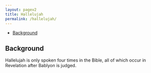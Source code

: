 ```yaml
---
layout: pagev2
title: Hallelujah
permalink: /hallelujah/
---
```

- [Background](#background)

## Background

Hallelujah is only spoken four times in the Bible, all of which occur in Revelation after Bablyon is judged.